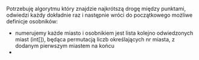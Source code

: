 Potrzebuję algorytmu który znajdzie najkrótszą drogę między punktami, odwiedzi każdy dokładnie raz i następnie wróci do początkowego
możliwe definicje osobników:
- numerujemy każde miasto i osobnikiem jest lista kolejno odwiedzonych miast (int[]), będąca permutacją liczb określających nr miasta, z dodanym pierwszym miastem na końcu
- 